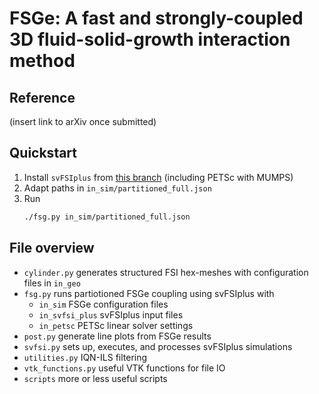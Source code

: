 # FSGe: A fast and strongly-coupled 3D fluid-solid-growth interaction method

## Reference
(insert link to arXiv once submitted)

## Quickstart

1. Install `svFSIplus` from [this branch](https://github.com/mrp089/svFSIplus/commit/e05e3f95b375329458b2e5f2d1f5ed5fb97df3d5) (including PETSc with MUMPS)
2. Adapt paths in `in_sim/partitioned_full.json`
3. Run
    ```bash
    ./fsg.py in_sim/partitioned_full.json
    ```
## File overview

- `cylinder.py` generates structured FSI hex-meshes with configuration files in `in_geo`
- `fsg.py` runs partiotioned FSGe coupling using svFSIplus with
  - `in_sim` FSGe configuration files
  - `in_svfsi_plus` svFSIplus input files
  - `in_petsc` PETSc linear solver settings
- `post.py` generate line plots from FSGe results
- `svfsi.py` sets up, executes, and processes svFSIplus simulations
- `utilities.py` IQN-ILS filtering
- `vtk_functions.py` useful VTK functions for file IO
- `scripts` more or less useful scripts